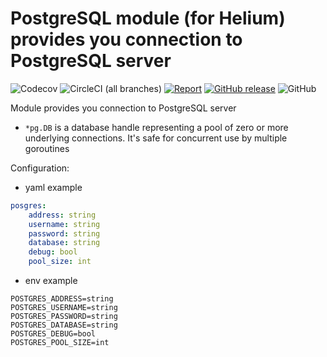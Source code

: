 # PostgreSQL module (for Helium) provides you connection to PostgreSQL server

![Codecov](https://img.shields.io/codecov/c/github/go-helium/postgres.svg?style=flat-square)
![CircleCI (all branches)](https://img.shields.io/circleci/project/github/go-helium/postgres.svg?style=flat-square)
[![Report](https://goreportcard.com/badge/github.com/go-helium/postgres)](https://goreportcard.com/report/github.com/go-helium/postgres)
[![GitHub release](https://img.shields.io/github/release/go-helium/postgres.svg)](https://github.com/go-helium/postgres)
![GitHub](https://img.shields.io/github/license/go-helium/postgres.svg?style=popout)

Module provides you connection to PostgreSQL server
- `*pg.DB` is a database handle representing a pool of zero or more underlying connections. It's safe for concurrent use by multiple goroutines

Configuration:
- yaml example
```yaml
posgres:
    address: string
    username: string
    password: string
    database: string
    debug: bool
    pool_size: int
```
- env example
```
POSTGRES_ADDRESS=string
POSTGRES_USERNAME=string
POSTGRES_PASSWORD=string
POSTGRES_DATABASE=string
POSTGRES_DEBUG=bool
POSTGRES_POOL_SIZE=int
```
